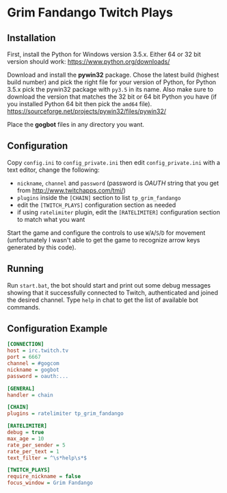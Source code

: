 # Grim Fandango Twitch Plays

## Installation

First, install the Python for Windows version 3.5.x. Either 64 or 32 bit
version should work:
https://www.python.org/downloads/

Download and install the **pywin32** package. Chose the latest build (highest
build number) and pick the right file for your version of Python, for Python
3.5.x pick the pywin32 package with `py3.5` in its name. Also make sure to
download the version that matches the 32 bit or 64 bit Python you have
(if you installed Python 64 bit then pick the `amd64` file).
https://sourceforge.net/projects/pywin32/files/pywin32/

Place the **gogbot** files in any directory you want.

## Configuration

Copy `config.ini` to `config_private.ini` then edit `config_private.ini` with a
text editor, change the following:
* `nickname`, `channel` and `password` (password is *OAUTH* string that you get
 from http://www.twitchapps.com/tmi/)
* `plugins` inside the `[CHAIN]` section to list `tp_grim_fandango`
* edit the `[TWITCH_PLAYS]` configuration section as needed
* if using `ratelimiter` plugin, edit the `[RATELIMITER]` configuration section
to match what you want

Start the game and configure the controls to use `W`/`A`/`S`/`D` for movement
(unfortunately I wasn't able to get the game to recognize arrow keys generated
by this code).

## Running

Run `start.bat`, the bot should start and print out some debug messages showing
that it successfully connected to Twitch, authenticated and joined the desired
channel. Type `help` in chat to get the list of available bot commands.

## Configuration Example
```ini
[CONNECTION]
host = irc.twitch.tv
port = 6667
channel = #gogcom
nickname = gogbot
password = oauth:...

[GENERAL]
handler = chain

[CHAIN]
plugins = ratelimiter tp_grim_fandango

[RATELIMITER]
debug = true
max_age = 10
rate_per_sender = 5
rate_per_text = 1
text_filter = ^\s*help\s*$

[TWITCH_PLAYS]
require_nickname = false
focus_window = Grim Fandango
```
